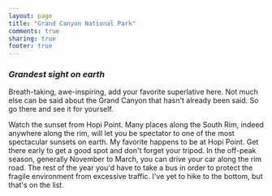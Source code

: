 ```yaml
---
layout: page
title: "Grand Canyon National Park"
comments: true
sharing: true
footer: true
---
```

<h3><em>Grandest sight on earth</em></h3>
Breath-taking, awe-inspiring, add your favorite superlative here. Not much else can be said about the Grand Canyon that hasn't already been said. So go there and see it for yourself.

Watch the sunset from Hopi Point. Many places along the South Rim, indeed anywhere along the rim, will let you be spectator to one of the most spectacular sunsets on earth. My favorite happens to be at Hopi Point. Get there early to get a good spot and don't forget your tripod. In the off-peak season, generally November to March, you can drive your car along the rim road. The rest of the year you'd have to take a bus in order to protect the fragile environment from excessive traffic. I've yet to hike to the bottom, but that's on the list.

